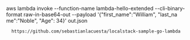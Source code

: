aws lambda invoke --function-name lambda-hello-extended --cli-binary-format raw-in-base64-out --payload '{"first_name":"William", "last_na
me":"Noble", "Age": 34}' out.json

	  https://github.com/sebastianlacuesta/localstack-sample-go-lambda